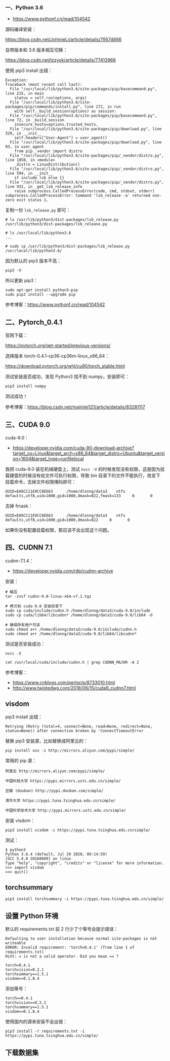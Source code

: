 ### 一、Python 3.6

- https://www.pythonf.cn/read/104542

源码编译安装：

https://blog.csdn.net/JohinieLi/article/details/79574666

自带版本和 3.6 版本相互切换：

https://blog.csdn.net/lzzyok/article/details/77413968

使用 pip3 install 出错：

```shell
Exception:
Traceback (most recent call last):
  File "/usr/local/lib/python3.6/site-packages/pip/basecommand.py", line 215, in main
    status = self.run(options, args)
  File "/usr/local/lib/python3.6/site-packages/pip/commands/install.py", line 272, in run
    with self._build_session(options) as session:
  File "/usr/local/lib/python3.6/site-packages/pip/basecommand.py", line 72, in _build_session
    insecure_hosts=options.trusted_hosts,
  File "/usr/local/lib/python3.6/site-packages/pip/download.py", line 329, in __init__
    self.headers["User-Agent"] = user_agent()
  File "/usr/local/lib/python3.6/site-packages/pip/download.py", line 93, in user_agent
    from pip._vendor import distro
  File "/usr/local/lib/python3.6/site-packages/pip/_vendor/distro.py", line 1050, in <module>
    _distro = LinuxDistribution()
  File "/usr/local/lib/python3.6/site-packages/pip/_vendor/distro.py", line 594, in __init__
    if include_lsb else {}
  File "/usr/local/lib/python3.6/site-packages/pip/_vendor/distro.py", line 931, in _get_lsb_release_info
    raise subprocess.CalledProcessError(code, cmd, stdout, stderr)
subprocess.CalledProcessError: Command 'lsb_release -a' returned non-zero exit status 1.
```

复制一份 `lsb_release.py` 即可：

```shell
# ls /usr/lib/python3/dist-packages/lsb_release.py
/usr/lib/python3/dist-packages/lsb_release.py

# ls /usr/local/lib/python3.6
...

# sudo cp /usr/lib/python3/dist-packages/lsb_release.py /usr/local/lib/python3.6/
```

因为默认的 pip3 版本不高：

```shell
pip3 -V
```

所以更新 pip3：

```shell
sudo apt-get install python3-pip
sudo pip3 install --upgrade pip
```

参考博客：https://www.pythonf.cn/read/104542

## 二、Pytorch_0.4.1

官网下载：

https://pytorch.org/get-started/previous-versions/

选择版本 torch-0.4.1-cp36-cp36m-linux_x86_64：

https://download.pytorch.org/whl/cu90/torch_stable.html

测试安装是否成功，发现 Python3 找不到 numpy，安装即可：

```
pip3 install numpy
```

测试成功！

参考博客：https://blog.csdn.net/majinlei121/article/details/83281117

## 三、CUDA 9.0

cuda-9.0：

- https://developer.nvidia.com/cuda-90-download-archive?target_os=Linux&target_arch=x86_64&target_distro=Ubuntu&target_version=1604&target_type=runfilelocal

我把 cuda-9.0 装在机械硬盘上，测试 `nvcc -V` 的时候发现没有权限，这是因为挂载硬盘的时候没有给文件可执行权限，导致 bin 目录下的文件不能执行，改变下挂载命令，去掉文件权限掩码即可：

```shell
UUID=EA9CC11E9CC0E663      /home/dlonng/data3    ntfs    defaults,utf8,uid=1000,gid=1000,dmask=022,fmask=133     0       0	
```

去掉 fmask：

```shell
UUID=EA9CC11E9CC0E663      /home/dlonng/data3    ntfs    defaults,utf8,uid=1000,gid=1000,dmask=022     0       0	
```

如果你没有配置挂载权限，那应该不会出现这个问题。

## 四、CUDNN 7.1

cudnn-7.1.4：

- https://developer.nvidia.com/rdp/cudnn-archive

安装：

```shell
# 解压
tar -zxvf cudnn-9.0-linux-x64-v7.1.tgz 

# 拷贝到 cuda-9.0 安装目录下
sudo cp cuda/include/cudnn.h /home/dlonng/data3/cuda-9.0/include
sudo cp cuda/lib64/libcudnn* /home/dlonng/data3/cuda-9.0/lib64 -d

# 确保所有用户可读
sudo chmod a+r /home/dlonng/data3/cuda-9.0/include/cudnn.h
sudo chmod a+r /home/dlonng/data3/cuda-9.0/lib64/libcudnn*
```

测试是否安装成功：

```shell
nvcc -V
```



```shell
cat /usr/local/cuda/include/cudnn.h | grep CUDNN_MAJOR -A 2
```

参考博客：

- https://www.cnblogs.com/pertor/p/8733010.html
- http://www.twistedwg.com/2018/06/15/cuda9_cudnn7.html

## visdom

pip3 install 出错：

```shell
Retrying (Retry (total=4, connect=None, read=None, redirect=None, status=None)) after connection broken by 'ConnectTimeoutError
```

替换 pip3 安装源，比如替换成阿里云的：

```shell
pip install xxx -i http://mirrors.aliyun.com/pypi/simple/
```

常用的 pip 源：

```shell
阿里云 http://mirrors.aliyun.com/pypi/simple/

中国科技大学 https://pypi.mirrors.ustc.edu.cn/simple/

豆瓣 (douban) http://pypi.douban.com/simple/

清华大学 https://pypi.tuna.tsinghua.edu.cn/simple/

中国科学技术大学 http://pypi.mirrors.ustc.edu.cn/simple/
```

安装 visdom：

```shell
pip3 install visdom -i https://pypi.tuna.tsinghua.edu.cn/simple/
```

测试：

```shell
$ python3
Python 3.6.4 (default, Jul 29 2020, 09:14:59) 
[GCC 5.4.0 20160609] on linux
Type "help", "copyright", "credits" or "license" for more information.
>>> import visdom
>>> quit() 
```

## torchsummary

```shell
pip3 install torchsummary -i https://pypi.tuna.tsinghua.edu.cn/simple/
```

## 设置 Python 环境

默认的 requirements.txt 前 2 行少了个等号会提示错误：

```shell
Defaulting to user installation because normal site-packages is not writeable
ERROR: Invalid requirement: 'torch=0.4.1' (from line 1 of requirements.txt)
Hint: = is not a valid operator. Did you mean == ?
```

```shell
torch=0.4.1
torchvision=0.2.1
torchsummary==1.5.1
visdom==0.1.8.4
```

添加等号：

```shell
torch==0.4.1
torchvision==0.2.1
torchsummary==1.5.1
visdom==0.1.8.4
```

使用国内的源来安装不会出错：

```shell
pip3 install -r requirements.txt -i https://pypi.tuna.tsinghua.edu.cn/simple/
```

## 下载数据集

